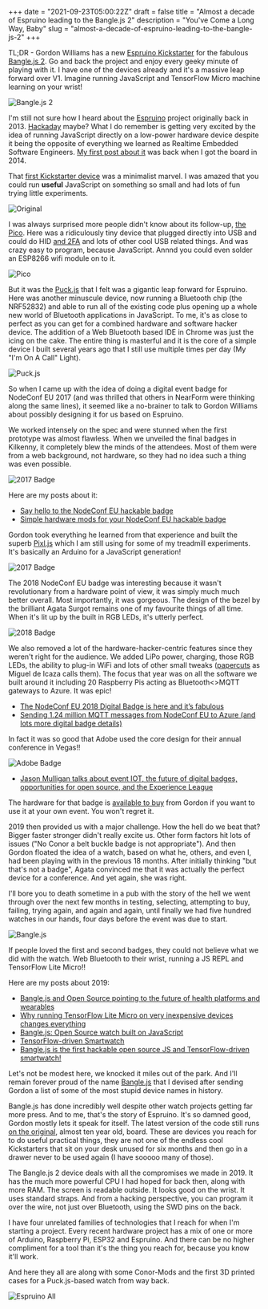 +++
date = "2021-09-23T05:00:22Z"
draft = false
title = "Almost a decade of Espruino leading to the Bangle.js 2"
description = "You've Come a Long Way, Baby"
slug = "almost-a-decade-of-espruino-leading-to-the-bangle-js-2"
+++

TL;DR - Gordon Williams has a new [Espruino Kickstarter](https://www.kickstarter.com/projects/gfw/banglejs-2-the-open-smart-watch?ref=conor) for the fabulous [Bangle.js 2](https://www.kickstarter.com/projects/gfw/banglejs-2-the-open-smart-watch?ref=conor). Go and back the project and enjoy every geeky minute of playing with it. I have one of the devices already and it's a massive leap forward over V1. Imagine running JavaScript and TensorFlow Micro machine learning on your wrist!

![Bangle.js 2](/images/2021/09/banglejs2.jpg)


I'm still not sure how I heard about the [Espruino](http://www.espruino.com/) project originally back in 2013. [Hackaday](https://hackaday.com/tag/espruino/) maybe? What I do remember is getting very excited by the idea of running JavaScript directly on a low-power hardware device despite it being the opposite of everything we learned as Realtime Embedded Software Engineers. [My first post about it](https://conoroneill.net/2014/02/01/run-the-espruino-js-interpreter-on-windows/) was back when I got the board in 2014.

That [first Kickstarter device](https://www.kickstarter.com/projects/gfw/espruino-javascript-for-things) was a minimalist marvel. I was amazed that you could run **useful** JavaScript on something so small and had lots of fun trying little experiments.


![Original](/images/2021/09/original.jpg)

I was always surprised more people didn't know about its follow-up, [the Pico](https://shop.espruino.com/espruino-pico-pinned). Here was a ridiculously tiny device that plugged directly into USB and could do HID [and 2FA](https://conoroneill.net/2015/07/22/creating-an-otp-fob-compatible-with-google-authenticator-using-an-espruino-pico/) and lots of other cool USB related things. And was crazy easy to program, because JavaScript. Annnd you could even solder an ESP8266 wifi module on to it.

![Pico](/images/2021/09/pico.jpg)


But it was the [Puck.js](https://shop.espruino.com/puckjs) that I felt was a gigantic leap forward for Espruino. Here was another minuscule device, now running a Bluetooth chip (the NRF52832) and able to run all of the existing code plus opening up a whole new world of Bluetooth applications in JavaScript. To me, it's as close to perfect as you can get for a combined hardware and software hacker device. The addition of a Web Bluetooth based IDE in Chrome was just the icing on the cake. The entire thing is masterful and it is the core of a simple device I built several years ago that I still use multiple times per day (My "I'm On A Call" Light).

![Puck.js](/images/2021/09/puckjs.jpg)


So when I came up with the idea of doing a digital event badge for NodeConf EU 2017 (and was thrilled that others in NearForm were thinking along the same lines), it seemed like a no-brainer to talk to Gordon Williams about possibly designing it for us based on Espruino.

We worked intensely on the spec and were stunned when the first prototype was almost flawless. When we unveiled the final badges in Kilkenny, it completely blew the minds of the attendees. Most of them were from a web background, not hardware, so they had no idea such a thing was even possible.

![2017 Badge](/images/2021/09/nico2017.jpg)

Here are my posts about it:

* [Say hello to the NodeConf EU hackable badge](https://www.nearform.com/blog/say-hello-to-the-nodeconf-eu-hackable-badge/)
* [Simple hardware mods for your NodeConf EU hackable badge](https://www.nearform.com/blog/simple-hardware-mods-for-your-nodeconf-eu-hackable-badge/)


Gordon took everything he learned from that experience and built the superb [Pixl.js](https://www.espruino.com/Pixl.jspixljs) which I am still using for some of my treadmill experiments. It's basically an Arduino for a JavaScript generation!

![2017 Badge](/images/2021/09/pixljs.jpg)


The 2018 NodeConf EU badge was interesting because it wasn't revolutionary from a hardware point of view, it was simply much much better overall. Most importantly, it was gorgeous. The design of the bezel by the brilliant Agata Surgot remains one of my favourite things of all time. When it's lit up by the built in RGB LEDs, it's utterly perfect. 

![2018 Badge](/images/2021/09/hannah.jpg)


We also removed a lot of the hardware-hacker-centric features since they weren't right for the audience. We added LiPo power, charging, those RGB LEDs, the ability to plug-in WiFi and lots of other small tweaks ([papercuts](https://twitter.com/migueldeicaza/status/1392154167486160896?lang=en) as Miguel de Icaza calls them). The focus that year was on all the software we built around it including 20 Raspberry Pis acting as Bluetooth<>MQTT gateways to Azure. It was epic!

* [The NodeConf EU 2018 Digital Badge is here and it’s fabulous](https://www.nearform.com/blog/the-nodeconf-eu-2018-digital-badge-is-here-and-its-fabulous/)
* [Sending 1.24 million MQTT messages from NodeConf EU to Azure (and lots more digital badge details)](https://www.nearform.com/blog/sending-1-24-million-mqtt-messages-from-nodeconf-eu-to-azure-and-lots-more-digital-badge-details/)


In fact it was so good that Adobe used the core design for their annual conference in Vegas!!

![Adobe Badge](/images/2021/09/adobe.png)

* [Jason Mulligan talks about event IOT, the future of digital badges, opportunities for open source, and the Experience League](https://www.nearform.com/blog/conversations-with-changemakers-jason-mulligan-of-adobe/)


The hardware for that badge is [available to buy](https://shop.espruino.com/espruino-boards/pixljs-multicolour) from Gordon if you want to use it at your own event. You won't regret it.


2019 then provided us with a major challenge. How the hell do we beat that? Bigger faster stronger didn't really excite us. Other form factors hit lots of issues ("No Conor a belt buckle badge is not appropriate"). And then Gordon floated the idea of a watch, based on what he, others, and even I, had been playing with in the previous 18 months. After initially thinking "but that's not a badge", Agata convinced me that it was actually the perfect device for a conference. And yet again, she was right.

I'll bore you to death sometime in a pub with the story of the hell we went through over the next few months in testing, selecting, attempting to buy, failing, trying again, and again and again, until finally we had five hundred watches in our hands, four days before the event was due to start.

![Bangle.js](/images/2021/09/banglejs.jpg)


If people loved the first and second badges, they could not believe what we did with the watch. Web Bluetooth to their wrist, running a JS REPL and TensorFlow Lite Micro!! 

Here are my posts about 2019:

* [Bangle.js and Open Source pointing to the future of health platforms and wearables](https://conoroneill.net/2019/11/25/bangle-js-open-source-pointing-to-future-of-health-platforms-and-wearables/)
* [Why running TensorFlow Lite Micro on very inexpensive devices changes everything](https://conoroneill.net/2019/12/04/why-running-tensorflow-lite-for-microcontrollers-on-extremely-inexpensive-devices-changes-everything/)
* [Bangle.js: Open Source watch built on JavaScript](https://www.nearform.com/blog/banglejs-excitement-at-nodeconf-eu/)
* [TensorFlow-driven Smartwatch](https://www.nearform.com/blog/banglejs-oss-open-health-wearables-js-tensorflow/)
* [Bangle.js is the first hackable open source JS and TensorFlow-driven smartwatch!](https://www.nearform.com/blog/bangle-js-hackable-oss-js-and-tensorflow-smartwatch/)


Let's not be modest here, we knocked it miles out of the park. And I'll remain forever proud of the name [Bangle.js](https://shop.espruino.com/espruino-boards/banglejs) that I devised after sending Gordon a list of some of the most stupid device names in history.

Bangle.js has done incredibly well despite other watch projects getting far more press. And to me, that's the story of Espruino. It's so damned good, Gordon mostly lets it speak for itself. The latest version of the code still runs [on the original](https://shop.espruino.com/original), almost ten year old, board. These are devices you reach for to do useful practical things, they are not one of the endless cool Kickstarters that sit on your desk unused for six months and then go in a drawer never to be used again (I have sooooo many of those).

The Bangle.js 2 device deals with all the compromises we made in 2019. It has the much more powerful CPU I had hoped for back then, along with more RAM. The screen is readable outside. It looks good on the wrist. It uses standard straps. And from a hacking perspective, you can program it over the wire, not just over Bluetooth, using the SWD pins on the back.

I have four unrelated families of technologies that I reach for when I'm starting a project. Every recent hardware project has a mix of one or more of Arduino, Raspberry Pi, ESP32 and Espruino. And there can be no higher compliment for a tool than it's the thing you reach for, because you know it'll work.

And here they all are along with some Conor-Mods and the first 3D printed cases for a Puck.js-based watch from way back.

![Espruino All](/images/2021/09/espruino_all.jpg)


